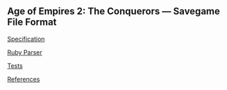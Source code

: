 ## Age of Empires 2: The Conquerors &mdash; Savegame File Format

[Specification](specification)

[Ruby Parser](parser)

[Tests](tests)

[References](references)



